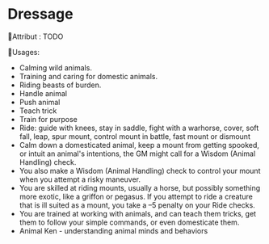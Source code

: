 # Dressage

🚧Attribut : TODO

🚧Usages:

- Calming wild animals.
- Training and caring for domestic animals.
- Riding beasts of burden.
- Handle animal
- Push animal
- Teach trick
- Train for purpose
- Ride: guide with knees, stay in saddle, fight with a warhorse, cover, soft fall, leap, spur mount, control mount in battle, fast mount or dismount
- Calm down a domesticated animal, keep a mount from getting spooked, or intuit an animal's intentions, the GM might call for a Wisdom (Animal Handling) check.
- You also make a Wisdom (Animal Handling) check to control your mount when you attempt a risky maneuver.
- You are skilled at riding mounts, usually a horse, but possibly something more exotic, like a griffon or pegasus. If you attempt to ride a creature that is ill suited as a mount, you take a –5 penalty on your Ride checks.
- You are trained at working with animals, and can teach them tricks, get them to follow your simple commands, or even domesticate them.
- Animal Ken - understanding animal minds and behaviors
